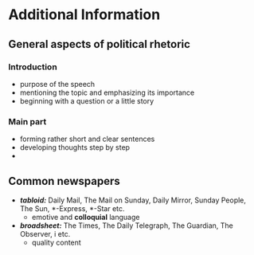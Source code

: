 # Additional Information

## General aspects of political rhetoric

### Introduction
- purpose of the speech
- mentioning the topic and emphasizing its importance
- beginning with a question or a little story

### Main part
- forming rather short and clear sentences
- developing thoughts step by step
- 

## Common newspapers

- ***tabloid:*** Daily Mail, The Mail on Sunday, Daily Mirror, Sunday People, The Sun, *-Express, *-Star etc.
	- emotive and **colloquial** language
- ***broadsheet:*** The Times, The Daily Telegraph, The Guardian, The Observer, i etc.
	- quality content

<!--stackedit_data:
eyJoaXN0b3J5IjpbLTc3MjIzMzI5MF19
-->